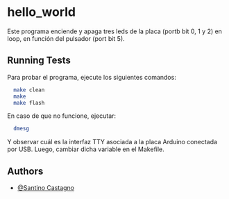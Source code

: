 
# hello_world

Este programa enciende y apaga tres leds de la placa (portb bit 0, 1 y 2) en loop, en función del pulsador (port bit 5).
## Running Tests

Para probar el programa, ejecute los siguientes comandos:

```bash
  make clean
  make
  make flash
```

En caso de que no funcione, ejecutar:

```bash
  dmesg
```

Y observar cuál es la interfaz TTY asociada a la placa Arduino conectada por USB. Luego, cambiar dicha variable en el Makefile.
## Authors

- [@Santino Castagno](https://www.github.com/SantinoCastagno)

